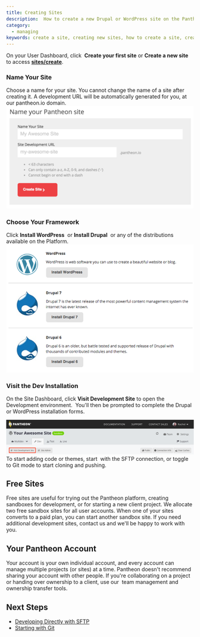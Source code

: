 ```yaml
---
title: Creating Sites
description:  How to create a new Drupal or WordPress site on the Pantheon Website Management Platform.
category:
  - managing
keywords: create a site, creating new sites, how to create a site, creating sites, how to create a site on pantheon, create new site on pantheon, pantheon account
---
```

On your User Dashboard, click  **Create your first site** or **Create a new site** to access **[sites/create](https://dashboard.pantheon.io/sites/create)**.
### Name Your Site
Choose a name for your site. You cannot change the name of a site after creating it. A development URL will be automatically generated for you, at our pantheon.io domain.
![Name your site](/source/docs/assets/images/name-your-site.png)
### Choose Your Framework
Click **Install WordPress**  or **Install Drupal**  or any of the distributions available on the Platform.
![Choose your start state](/source/docs/assets/images/core-startup.png)
### Visit the Dev Installation
On the Site Dashboard, click **Visit Development Site** to open the Development environment.  You'll then be prompted to complete the Drupal or WordPress installation forms.  

![Visit development site button](/source/docs/assets/images/visit-development-site.png)
To start adding code or themes, start  with the SFTP connection, or toggle to Git mode to start cloning and pushing.
## Free Sites
Free sites are useful for trying out the Pantheon platform, creating sandboxes for development, or for starting a new client project. We allocate two free sandbox sites for all user accounts. When one of your sites converts to a paid plan, you can start another sandbox site. If you need additional development sites, contact us and we'll be happy to work with you.
## Your Pantheon Account
Your account is your own individual account, and every account can manage multiple projects (or sites) at a time. Pantheon doesn't recommend sharing your account with other people. If you're collaborating on a project or handing over ownership to a client, use our  team management and ownership transfer tools.  
## Next Steps
 - [Developing Directly with SFTP](/docs/articles/sites/code/developing-directly-with-sftp-mode/)
 - [Starting with Git](/docs/articles/local/starting-with-git/)
